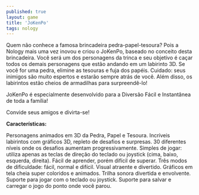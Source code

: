```yaml
---
published: true
layout: game
title: 'JoKenPo'
tags: nology
---
```

Quem não conhece a famosa brincadeira pedra-papel-tesoura? Pois a Nology mais uma vez inovou e criou o JoKenPo, baseado no conceito desta brincadeira.
Você será um dos personagens da trinca e seu objetivo é caçar todos os demais personagens que estão andando em um labirinto 3D. Se você for uma pedra, elimine as tesouras e fuja dos papéis. Cuidado: seus inimigos são muito espertos e estarão sempre atrás de você. Além disso, os labirintos estão cheios de armadilhas para surpreendê-lo!</p>

JoKenPo é especialmente desenvolvido para a Diversão Fácil e Instantânea de toda a família!</p>

Convide seus amigos e divirta-se!

<center></center>

<span style="font-weight: bold;">Características:</span>

Personagens animados em 3D da Pedra, Papel e Tesoura.
Incríveis labirintos com gráficos 3D, repleto de desafios e surpresas.
30 diferentes níveis onde os desafios aumentam progressivamente.
Simples de jogar: utiliza apenas as teclas de direção do teclado ou joystick (cima, baixo, esquerda, direita).
Fácil de aprender, porém difícil de superar.
Três modos de dificuldade: fácil, normal e difícil.
Visual atraente e divertido.
Gráficos em tela cheia super coloridos e animados.
Trilha sonora divertida e envolvente.
Suporte para jogar com o teclado ou joystick.
Suporte para salvar e carregar o jogo do ponto onde você parou.